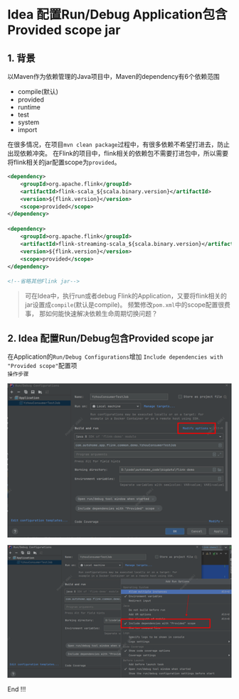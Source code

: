 
# Idea 配置Run/Debug Application包含Provided scope jar

## 1. 背景
以Maven作为依赖管理的Java项目中，Maven的dependency有6个依赖范围 
* compile(默认) 
* provided  
* runtime   
* test  
* system    
* import    

在很多情况，在项目`mvn clean package`过程中，有很多依赖不希望打进去，防止出现依赖冲突。 
在Flink的项目中，flink相关的依赖包不需要打进包中，所以需要将flink相关的jar配置scope为`provided`。   
```xml
<dependency>
    <groupId>org.apache.flink</groupId>
    <artifactId>flink-scala_${scala.binary.version}</artifactId>
    <version>${flink.version}</version>
    <scope>provided</scope>
</dependency>

<dependency>
    <groupId>org.apache.flink</groupId>
    <artifactId>flink-streaming-scala_${scala.binary.version}</artifactId>
    <version>${flink.version}</version>
    <scope>provided</scope>
</dependency>

<!--省略其他Flink jar-->
```

> 可在Idea中，执行run或者debug Flink的Application，又要将flink相关的jar设置成`compile`(默认是compile)。 频繁修改`pom.xml`中的scope配置很费事， 那如何能快速解决依赖生命周期切换问题？           

## 2. Idea 配置Run/Debug包含Provided scope jar
在Application的`Run/Debug Configurations`增加 `Include dependencies with "Provided scope"`配置项    
`操作步骤`

![scopechanage01](images/scopechanage01.png)

![scopechanage02](images/scopechanage02.png)    


End !!!